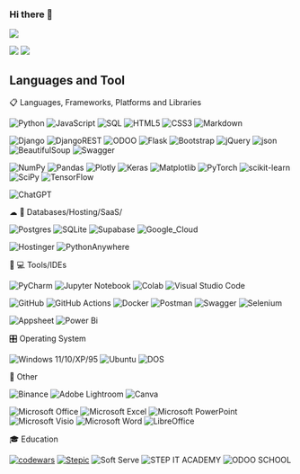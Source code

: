 ### Hi there 👋 
![](https://komarev.com/ghpvc/?username=lisivka)


![](https://github-profile-summary-cards.vercel.app/api/cards/most-commit-language?username=lisivka&theme=solarized_dark)
![](https://github-profile-summary-cards.vercel.app/api/cards/stats?username=lisivka&theme=solarized_dark)





<!--
https://simpleicons.org/
(https://ileriayo.github.io/markdown-badges/)
(https://github.com/Ileriayo/markdown-badges)
https://habr.com/ru/articles/649363/

[![Top Langs](https://github-readme-stats.vercel.app/api/top-langs/?username=anuraghazra&layout=compact)](https://github.com/anuraghazra/github-readme-stats)
[![GitHub Streak](https://github-readme-streak-stats.herokuapp.com/?user=lisivka)](https://git.io/streak-stats)
[![Anurag's GitHub stats](https://github-readme-stats.vercel.app/api?username=lisivka)](https://github.com/anuraghazra/github-readme-stats)
**lisivka/lisivka** is a ✨ _special_ ✨ repository because its `README.md` (this file) appears on your GitHub profile.

Here are some ideas to get you started:

- 🔭 I’m currently working on ...
- 🌱 I’m currently learning ...
- 👯 I’m looking to collaborate on ...
- 🤔 I’m looking for help with ...
- 💬 Ask me about ...
- 📫 How to reach me: ...
- 😄 Pronouns: ...
- ⚡ Fun fact: ...

-->
## Languages and Tool
📋 Languages, Frameworks, Platforms and Libraries


![Python](https://img.shields.io/badge/python-3670A0?style=for-the-badge&logo=python&logoColor=ffdd54) 
![JavaScript](https://img.shields.io/badge/javascript-%23323330.svg?style=for-the-badge&logo=javascript&logoColor=%23F7DF1E) 
![SQL](https://img.shields.io/badge/SQL-22ADF6?style=for-the-badge&logo=SQLDB&logoColor=white)
![HTML5](https://img.shields.io/badge/html5-%23E34F26.svg?style=for-the-badge&logo=html5&logoColor=white) 
![CSS3](https://img.shields.io/badge/css3-%231572B6.svg?style=for-the-badge&logo=css3&logoColor=white)
![Markdown](https://img.shields.io/badge/markdown-%23000000.svg?style=for-the-badge&logo=markdown&logoColor=white)

![Django](https://img.shields.io/badge/django-%23092E20.svg?style=for-the-badge&logo=django&logoColor=white)
![DjangoREST](https://img.shields.io/badge/DRF_API-ff1709?style=for-the-badge&logo=django&logoColor=white&color=ff1709&labelColor=gray)
![ODOO](https://img.shields.io/badge/ODOO-B7472A?style=for-the-badge&logo=ODOO&logoColor=white)
![Flask](https://img.shields.io/badge/flask-%23000.svg?style=for-the-badge&logo=flask&logoColor=white)
![Bootstrap](https://img.shields.io/badge/bootstrap-%238511FA.svg?style=for-the-badge&logo=bootstrap&logoColor=white) 
![jQuery](https://img.shields.io/badge/jquery-%230769AD.svg?style=for-the-badge&logo=jquery&logoColor=white) 
![json](https://img.shields.io/badge/json-black?style=for-the-badge&logo=json)
![BeautifulSoup](https://img.shields.io/badge/Beautiful_Soup-74aa9c?style=for-the-badge&logo=BeautifulSoup&logoColor=white)
![Swagger](https://img.shields.io/badge/-Swagger-%23Clojure?style=for-the-badge&logo=swagger&logoColor=white)


![NumPy](https://img.shields.io/badge/numpy-%23013243.svg?style=for-the-badge&logo=numpy&logoColor=white)
![Pandas](https://img.shields.io/badge/pandas-%23150458.svg?style=for-the-badge&logo=pandas&logoColor=white)
![Plotly](https://img.shields.io/badge/Plotly-%233F4F75.svg?style=for-the-badge&logo=plotly&logoColor=white)
![Keras](https://img.shields.io/badge/Keras-%23D00000.svg?style=for-the-badge&logo=Keras&logoColor=white)
![Matplotlib](https://img.shields.io/badge/Matplotlib-%23ffffff.svg?style=for-the-badge&logo=Matplotlib&logoColor=black)
![PyTorch](https://img.shields.io/badge/PyTorch-%23EE4C2C.svg?style=for-the-badge&logo=PyTorch&logoColor=white)
![scikit-learn](https://img.shields.io/badge/scikit--learn-%23F7931E.svg?style=for-the-badge&logo=scikit-learn&logoColor=white)
![SciPy](https://img.shields.io/badge/SciPy-%230C55A5.svg?style=for-the-badge&logo=scipy&logoColor=%white)
![TensorFlow](https://img.shields.io/badge/TensorFlow-%23FF6F00.svg?style=for-the-badge&logo=TensorFlow&logoColor=white)

![ChatGPT](https://img.shields.io/badge/chatGPT-74aa9c?style=for-the-badge&logo=openai&logoColor=white)

<!--
🖥️ ML/DL
🤖 Artificial Intelligence and Bots
-->
☁ 💾️ Databases/Hosting/SaaS/
 
![Postgres](https://img.shields.io/badge/postgres-%23316192.svg?style=for-the-badge&logo=postgresql&logoColor=white) 
![SQLite](https://img.shields.io/badge/sqlite-%2307405e.svg?style=for-the-badge&logo=sqlite&logoColor=white) 
![Supabase](https://img.shields.io/badge/Supabase-3ECF8E?style=for-the-badge&logo=supabase&logoColor=white)
![Google_Cloud](https://img.shields.io/badge/Google_Cloud-4285F4?style=for-the-badge&logo=google-cloud&logoColor=white)

![Hostinger](https://img.shields.io/badge/Hostinger-%23430098.svg?style=for-the-badge&logo=Hostinger&logoColor=white)
![PythonAnywhere](https://img.shields.io/badge/pythonanywhere-%232F9FD7.svg?style=for-the-badge&logo=pythonanywhere&logoColor=151515)



🥅 💻 Tools/IDEs

![PyCharm](https://img.shields.io/badge/pycharm-143?style=for-the-badge&logo=pycharm&logoColor=black&color=black&labelColor=green) 
![Jupyter Notebook](https://img.shields.io/badge/jupyter-%23FA0F00.svg?style=for-the-badge&logo=jupyter&logoColor=white)
![Colab](https://img.shields.io/badge/google_colab-%23FA0F00.svg?style=for-the-badge&logo=google-colab&logoColor=white)
![Visual Studio Code](https://img.shields.io/badge/VSCode-0078D4?style=for-the-badge&logo=visual%20studio%20code&logoColor=white)

![GitHub](https://img.shields.io/badge/github-%23121011.svg?style=for-the-badge&logo=github&logoColor=white)
![GitHub Actions](https://img.shields.io/badge/github%20actions-%232671E5.svg?style=for-the-badge&logo=githubactions&logoColor=white)
![Docker](https://img.shields.io/badge/docker-%230db7ed.svg?style=for-the-badge&logo=docker&logoColor=white)
![Postman](https://img.shields.io/badge/Postman-FF6C37?style=for-the-badge&logo=postman&logoColor=white)
![Swagger](https://img.shields.io/badge/-Swagger-%85EA2D?style=for-the-badge&logo=swagger&logoColor=white)
![Selenium](https://img.shields.io/badge/-selenium-%43B02A?style=for-the-badge&logo=selenium&logoColor=white)


![Appsheet](https://img.shields.io/badge/appsheet-%23026AA7.svg?style=for-the-badge&logo=appsheet&logoColor=white)
![Power Bi](https://img.shields.io/badge/Power_BI-F2C811?style=for-the-badge&logo=Power-BI&logoColor=white)

<!--
![Notepad++](https://img.shields.io/badge/Notepad++-90E59A.svg?style=for-the-badge&logo=notepad%2b%2b&logoColor=black) 
![Sublime Text](https://img.shields.io/badge/sublime_text-%23575757.svg?style=for-the-badge&logo=sublime-text&logoColor=important) 
![Vim](https://img.shields.io/badge/VIM-%2311AB00.svg?style=for-the-badge&logo=vim&logoColor=white)
-->

🎛️ Operating System

![Windows 11/10/XP/95](https://img.shields.io/badge/Windows-%230079d5.svg?style=for-the-badge&logo=Windows%11/10/XP/95&logoColor=white)
![Ubuntu](https://img.shields.io/badge/Ubuntu-E95420?style=for-the-badge&logo=ubuntu&logoColor=white)
![DOS](https://img.shields.io/badge/DOS-0C322C?style=for-the-badge&logo=DOS&logoColor=white)



🏢 Other

![Binance](https://img.shields.io/badge/Binance-FCD535?style=for-the-badge&logo=binance&logoColor=000)
![Adobe Lightroom](https://img.shields.io/badge/Adobe%20Lightroom-31A8FF.svg?style=for-the-badge&logo=Adobe%20Lightroom&logoColor=white)
![Canva](https://img.shields.io/badge/Canva-%2300C4CC.svg?style=for-the-badge&logo=Canva&logoColor=white)

![Microsoft Office](https://img.shields.io/badge/Microsoft_Office-D83B01?style=for-the-badge&logo=microsoft-office&logoColor=white)
![Microsoft Excel](https://img.shields.io/badge/Microsoft_Excel-217346?style=for-the-badge&logo=microsoft-excel&logoColor=white)
![Microsoft PowerPoint](https://img.shields.io/badge/Microsoft_PowerPoint-B7472A?style=for-the-badge&logo=microsoft-powerpoint&logoColor=white)
![Microsoft Visio ](https://img.shields.io/badge/Microsoft_Visio-3955A3?style=for-the-badge&logo=microsoft-visio&logoColor=white)
![Microsoft Word](https://img.shields.io/badge/Microsoft_Word-2B579A?style=for-the-badge&logo=microsoft-word&logoColor=white)
![LibreOffice](https://img.shields.io/badge/LibreOffice-%2318A303?style=for-the-badge&logo=LibreOffice&logoColor=white)



🎓 Education

<!--!
[Codewars](https://img.shields.io/badge/Codewars-B1361E?style=for-the-badge&logo=codewars&logoColor=grey)(https://www.codewars.com/users/Li%20sivka)
-->
[![codewars](https://www.codewars.com/users/Li%20sivka/badges/micro)](https://www.codewars.com/users/Li%20sivka) 
[![Stepic](https://img.shields.io/badge/Stepic-0C322C?style=for-the-badge&logo=stepic&logoColor=grey)](https://stepik.org/users/76967326/profile)
![Soft Serve](https://img.shields.io/badge/Soft_Serve-%23430098.svg?style=for-the-badge&logo=sanity&logoColor=white)
![STEP IT ACADEMY](https://img.shields.io/badge/STEP_IT_ACADEMY-%23430098.svg?style=for-the-badge&logo=sanity&logoColor=white)
![ODOO SCHOOL](https://img.shields.io/badge/Odoo_School-B7472A?style=for-the-badge&logo=ODOO&logoColor=white)






<!-- 
https://stepik.org/cert/294181?lang=en
https://stepik.org/cert/1625517?lang=en
https://stepik.org/cert/1447025?lang=en
https://stepik.org/cert/335278?lang=en


<p dir="auto">
<a href="https://testprovider.com/ru/search-certificate/tp25120564" rel="nofollow"><img alt="Django" title="Django" width="150px" src="https://camo.githubusercontent.com/0432f5459321e30734e00b895f078d845eeace13d720f4f0c1721f636796ee61/68747470733a2f2f7465737470726f76696465722e636f6d2f72752f63657274696669636174652f54503235313230353634" data-canonical-src="https://testprovider.com/ru/certificate/TP25120564" style="max-width: 100%;"></a>
<a href="https://testprovider.com/ru/search-certificate/TP04066863" rel="nofollow"><img alt="Git" title="Git" width="150px" src="https://camo.githubusercontent.com/1fbf3030dbfd54fd7888706add453cbe53b8a32da81898201cdf542eb1d823cd/68747470733a2f2f7465737470726f76696465722e636f6d2f72752f63657274696669636174652f54503034303636383633" data-canonical-src="https://testprovider.com/ru/certificate/TP04066863" style="max-width: 100%;"></a>
<a href="https://testprovider.com/ru/search-certificate/TP16208331" rel="nofollow"><img alt="Python" title="Python" width="150px" src="https://camo.githubusercontent.com/5b79f135213edff4cd8c5125f37f3b4f1203923864268ef7e73ff33ebb371f85/68747470733a2f2f7465737470726f76696465722e636f6d2f72752f63657274696669636174652f54503136323038333331" data-canonical-src="https://testprovider.com/ru/certificate/TP16208331" style="max-width: 100%;"></a>
<a href="https://testprovider.com/ru/search-certificate/TP49026638D" rel="nofollow"><img alt="Python-FullExam" title="Python-FullExam" width="150px" src="https://camo.githubusercontent.com/069dddac08bbec76b711e3bea0da28483a014aa28396dfc19aa094712c5035ca/68747470733a2f2f7465737470726f76696465722e636f6d2f72752f63657274696669636174652f5450343930323636333844" data-canonical-src="https://testprovider.com/ru/certificate/TP49026638D" style="max-width: 100%;"></a>


<a href="https://stepik.org/cert/1625517" rel="nofollow"><img alt="Stepik-Python" title="Stepik-Python" width="150px" src="https://camo.githubusercontent.com/ae243d2d9c276fc5f8ebf88d84b2055ef308d2fce6a7f502c029b0d99df86dec/68747470733a2f2f73746570696b2e6f72672f63657274696669636174652f313364316135363261336132316539663239613137383036626639646661656236663738373535662e706e673f7265736f6c7574696f6e3d6c6f77" data-canonical-src="https://stepik.org/certificate/13d1a562a3a21e9f29a17806bf9dfaeb6f78755f.png?resolution=low" style="max-width: 100%;"></a></p>
-->





<!--

🎨 Design
🏢 Office

[![trophy](https://github-profile-trophy.vercel.app/?username=lisivka)](https://github.com/ryo-ma/github-profile-trophy)

Данные по коммитам за сутки:
![](https://github-profile-summary-cards.vercel.app/api/cards/productive-time?username=lisivka&theme=solarized_dark)
Карточка профиля: 
![](https://github-profile-summary-cards.vercel.app/api/cards/profile-details?username=lisivka&theme=solarized_dark)
Статистика языков в репозиториях:
![](https://github-profile-summary-cards.vercel.app/api/cards/repos-per-language?username=lisivka&theme=solarized_dark)

Статистика профиля:
![](https://github-profile-summary-cards.vercel.app/api/cards/stats?username=lisivka&theme=solarized_dark)

-->
